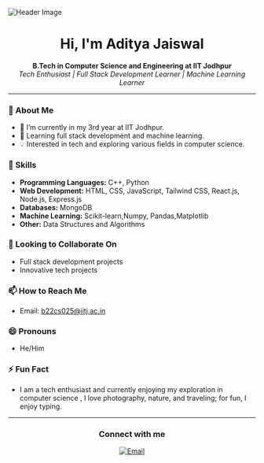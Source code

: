![Header Image](https://github.com/Aditya-Jaiswal-534/Aditya-Jaiswal-534/assets/160304217/d0f35885-5c03-4fdc-9b42-5b7a6046e5a7)

<h1 align="center">Hi, I'm Aditya Jaiswal</h1>

<p align="center">
  <strong>B.Tech in Computer Science and Engineering at IIT Jodhpur</strong><br>
  <em>Tech Enthusiast | Full Stack Development Learner | Machine Learning Learner</em>
</p>

---

### 👋 About Me
- 🌱 I’m currently in my 3rd year at IIT Jodhpur.
- 🧠 Learning full stack development and machine learning.
- 💡 Interested in tech and exploring various fields in computer science.

### 🔧 Skills
- **Programming Languages:** C++, Python
- **Web Development:** HTML, CSS, JavaScript, Tailwind CSS, React.js, Node.js, Express.js
- **Databases:** MongoDB
- **Machine Learning:** Scikit-learn,Numpy, Pandas,Matplotlib
- **Other:** Data Structures and Algorithms

### 💞️ Looking to Collaborate On
- Full stack development projects
- Innovative tech projects

### 📫 How to Reach Me
- Email: b22cs025@iitj.ac.in

### 😄 Pronouns
- He/Him

### ⚡ Fun Fact
- I am a tech enthusiast and currently enjoying my exploration in computer science , I love photography, nature, and traveling; for fun, I enjoy typing.

---

<h3 align="center">Connect with me</h3>
<p align="center">
  <a href="mailto:b22cs025@iitj.ac.in"><img src="https://img.shields.io/badge/Email-D14836?style=for-the-badge&logo=gmail&logoColor=white" alt="Email"></a>
</p>


